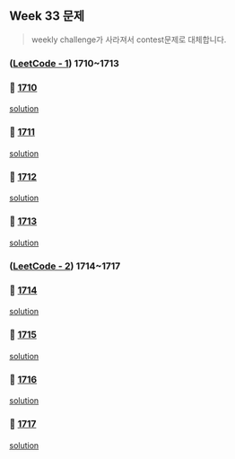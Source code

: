 ## Week 33 문제 
> weekly challenge가 사라져서 contest문제로 대체합니다.
> 
### ([LeetCode - 1](https://leetcode.com/contest/weekly-contest-222)) 1710~1713

####

####
### 👀 [1710](https://leetcode.com/problemset/all/?search=1710&page=1)
####
[solution]()
####
### 👀 [1711](https://leetcode.com/problemset/all/?search=1711&page=1)
####
[solution]()
####
### 👀 [1712](https://leetcode.com/problemset/all/?search=1712&page=1)
####
[solution]()
####
### 👀 [1713](https://leetcode.com/problemset/all/?search=1713&page=1)
####
[solution]()

### ([LeetCode - 2](https://leetcode.com/contest/weekly-contest-223)) 1714~1717
####
### 👀 [1714](https://leetcode.com/problemset/all/?search=1714&page=1)
####
[solution]()
####
### 👀 [1715](https://leetcode.com/problemset/all/?search=1715&page=1)
####
[solution]()
####
### 👀 [1716](https://leetcode.com/problemset/all/?search=1716&page=1)
####
[solution]()
####
### 👀 [1717](https://leetcode.com/problemset/all/?search=1717&page=1)
####
[solution]()


